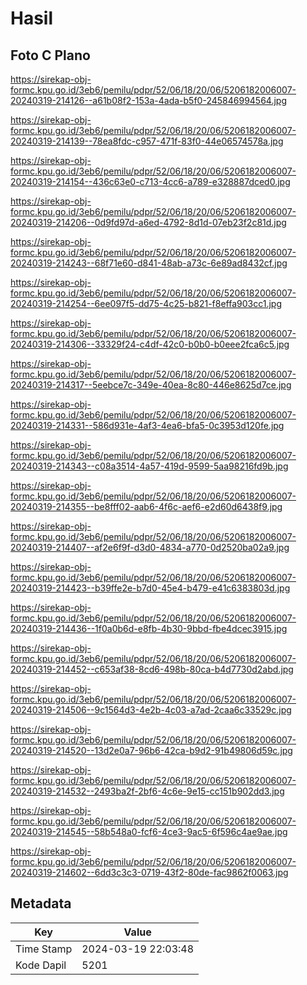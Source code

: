 # Hasil

## Foto C Plano

https://sirekap-obj-formc.kpu.go.id/3eb6/pemilu/pdpr/52/06/18/20/06/5206182006007-20240319-214126--a61b08f2-153a-4ada-b5f0-245846994564.jpg

https://sirekap-obj-formc.kpu.go.id/3eb6/pemilu/pdpr/52/06/18/20/06/5206182006007-20240319-214139--78ea8fdc-c957-471f-83f0-44e06574578a.jpg

https://sirekap-obj-formc.kpu.go.id/3eb6/pemilu/pdpr/52/06/18/20/06/5206182006007-20240319-214154--436c63e0-c713-4cc6-a789-e328887dced0.jpg

https://sirekap-obj-formc.kpu.go.id/3eb6/pemilu/pdpr/52/06/18/20/06/5206182006007-20240319-214206--0d9fd97d-a6ed-4792-8d1d-07eb23f2c81d.jpg

https://sirekap-obj-formc.kpu.go.id/3eb6/pemilu/pdpr/52/06/18/20/06/5206182006007-20240319-214243--68f71e60-d841-48ab-a73c-6e89ad8432cf.jpg

https://sirekap-obj-formc.kpu.go.id/3eb6/pemilu/pdpr/52/06/18/20/06/5206182006007-20240319-214254--6ee097f5-dd75-4c25-b821-f8effa903cc1.jpg

https://sirekap-obj-formc.kpu.go.id/3eb6/pemilu/pdpr/52/06/18/20/06/5206182006007-20240319-214306--33329f24-c4df-42c0-b0b0-b0eee2fca6c5.jpg

https://sirekap-obj-formc.kpu.go.id/3eb6/pemilu/pdpr/52/06/18/20/06/5206182006007-20240319-214317--5eebce7c-349e-40ea-8c80-446e8625d7ce.jpg

https://sirekap-obj-formc.kpu.go.id/3eb6/pemilu/pdpr/52/06/18/20/06/5206182006007-20240319-214331--586d931e-4af3-4ea6-bfa5-0c3953d120fe.jpg

https://sirekap-obj-formc.kpu.go.id/3eb6/pemilu/pdpr/52/06/18/20/06/5206182006007-20240319-214343--c08a3514-4a57-419d-9599-5aa98216fd9b.jpg

https://sirekap-obj-formc.kpu.go.id/3eb6/pemilu/pdpr/52/06/18/20/06/5206182006007-20240319-214355--be8fff02-aab6-4f6c-aef6-e2d60d6438f9.jpg

https://sirekap-obj-formc.kpu.go.id/3eb6/pemilu/pdpr/52/06/18/20/06/5206182006007-20240319-214407--af2e6f9f-d3d0-4834-a770-0d2520ba02a9.jpg

https://sirekap-obj-formc.kpu.go.id/3eb6/pemilu/pdpr/52/06/18/20/06/5206182006007-20240319-214423--b39ffe2e-b7d0-45e4-b479-e41c6383803d.jpg

https://sirekap-obj-formc.kpu.go.id/3eb6/pemilu/pdpr/52/06/18/20/06/5206182006007-20240319-214436--1f0a0b6d-e8fb-4b30-9bbd-fbe4dcec3915.jpg

https://sirekap-obj-formc.kpu.go.id/3eb6/pemilu/pdpr/52/06/18/20/06/5206182006007-20240319-214452--c653af38-8cd6-498b-80ca-b4d7730d2abd.jpg

https://sirekap-obj-formc.kpu.go.id/3eb6/pemilu/pdpr/52/06/18/20/06/5206182006007-20240319-214506--9c1564d3-4e2b-4c03-a7ad-2caa6c33529c.jpg

https://sirekap-obj-formc.kpu.go.id/3eb6/pemilu/pdpr/52/06/18/20/06/5206182006007-20240319-214520--13d2e0a7-96b6-42ca-b9d2-91b49806d59c.jpg

https://sirekap-obj-formc.kpu.go.id/3eb6/pemilu/pdpr/52/06/18/20/06/5206182006007-20240319-214532--2493ba2f-2bf6-4c6e-9e15-cc151b902dd3.jpg

https://sirekap-obj-formc.kpu.go.id/3eb6/pemilu/pdpr/52/06/18/20/06/5206182006007-20240319-214545--58b548a0-fcf6-4ce3-9ac5-6f596c4ae9ae.jpg

https://sirekap-obj-formc.kpu.go.id/3eb6/pemilu/pdpr/52/06/18/20/06/5206182006007-20240319-214602--6dd3c3c3-0719-43f2-80de-fac9862f0063.jpg


## Metadata

| Key        | Value               |
| ---------- | ------------------- |
| Time Stamp | 2024-03-19 22:03:48 |
| Kode Dapil | 5201                |



